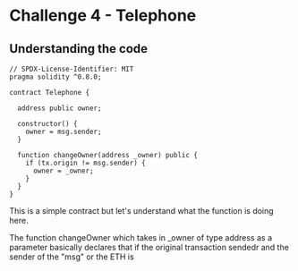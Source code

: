 # Challenge 4 - Telephone

## Understanding the code

```solidity
// SPDX-License-Identifier: MIT
pragma solidity ^0.8.0;

contract Telephone {

  address public owner;

  constructor() {
    owner = msg.sender;
  }

  function changeOwner(address _owner) public {
    if (tx.origin != msg.sender) {
      owner = _owner;
    }
  }
}

```

This is a simple contract but let's understand what the function is doing here.

The function changeOwner which takes in _owner of type address as a parameter basically declares that if the original transaction sendedr and the sender of the "msg" or the ETH is
